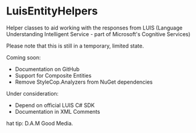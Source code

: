 # LuisEntityHelpers
Helper classes to aid working with the responses from LUIS (Language Understanding Intelligent Service - part of Microsoft's Cognitive Services)

Please note that this is still in a temporary, limited state.

Coming soon:
* Documentation on GitHub
* Support for Composite Entities
* Remove StyleCop.Analyzers from NuGet dependencies

Under consideration:
* Depend on official LUIS C# SDK
* Documentation in XML Comments

 
 

hat tip: D.A.M Good Media.